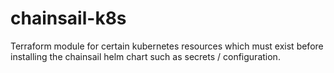 # chainsail-k8s

Terraform module for certain kubernetes resources which must exist before
installing the chainsail helm chart such as secrets / configuration.
